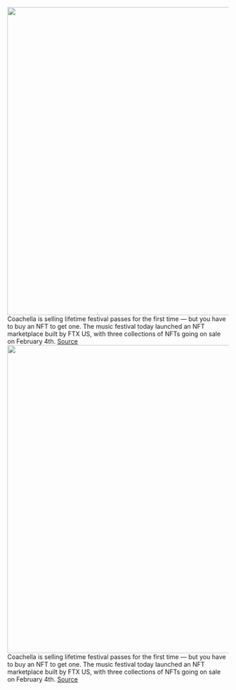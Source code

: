 <img src='https://cdn.vox-cdn.com/thumbor/SxPqasqkrLn8ZyGST8EEmvrQcmo=/0x0:2000x1000/1200x800/filters:focal(849x121:1169x441)/cdn.vox-cdn.com/uploads/chorus_image/image/70458270/Coachella_NFTs__HERO_.0.png' width='700px' /><br/>
Coachella is selling lifetime festival passes for the first time — but you have to buy an NFT to get one. The music festival today launched an NFT marketplace built by FTX US, with three collections of NFTs going on sale on February 4th.
<a href='https://www.theverge.com/2022/2/1/22912255/coachella-lifetime-passes-nfts'> Source <a/><img src='https://cdn.vox-cdn.com/thumbor/SxPqasqkrLn8ZyGST8EEmvrQcmo=/0x0:2000x1000/1200x800/filters:focal(849x121:1169x441)/cdn.vox-cdn.com/uploads/chorus_image/image/70458270/Coachella_NFTs__HERO_.0.png' width='700px' /><br/>
Coachella is selling lifetime festival passes for the first time — but you have to buy an NFT to get one. The music festival today launched an NFT marketplace built by FTX US, with three collections of NFTs going on sale on February 4th.
<a href='https://www.theverge.com/2022/2/1/22912255/coachella-lifetime-passes-nfts'> Source <a/>